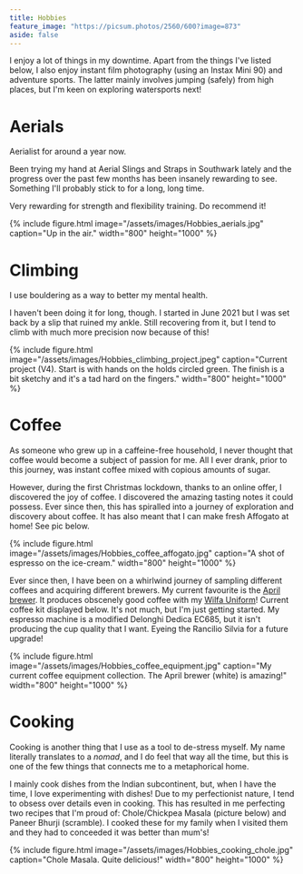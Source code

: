 ```yaml
---
title: Hobbies
feature_image: "https://picsum.photos/2560/600?image=873"
aside: false
---
```


I enjoy a lot of things in my downtime. Apart from the things I've listed below, I also enjoy instant film photography (using an Instax Mini 90) and adventure sports. The latter mainly involves jumping (safely) from high places, but I'm keen on exploring watersports next!

# Aerials

Aerialist for around a year now.

Been trying my hand at Aerial Slings and Straps in Southwark lately and the progress over the past few months has been insanely rewarding to see. Something I'll probably stick to for a long, long time.

Very rewarding for strength and flexibility training. Do recommend it!

{% include figure.html image="/assets/images/Hobbies_aerials.jpg" caption="Up in the air." width="800" height="1000" %}

# Climbing

I use bouldering as a way to better my mental health. 

I haven't been doing it for long, though. I started in June 2021 but I was set back by a slip that ruined my ankle. Still recovering from it, but I tend to climb with much more precision now because of this!

{% include figure.html image="/assets/images/Hobbies_climbing_project.jpeg" caption="Current project (V4). Start is with hands on the holds circled green. The finish is a bit sketchy and it's a tad hard on the fingers." width="800" height="1000" %}

# Coffee

As someone who grew up in a caffeine-free household, I never thought that coffee would become a subject of passion for me. All I ever drank, prior to this journey, was instant coffee mixed with copious amounts of sugar.

However, during the first Christmas lockdown, thanks to an online offer, I discovered the joy of coffee. I discovered the amazing tasting notes it could possess. Ever since then, this has spiralled into a journey of exploration and discovery about coffee. It has also meant that I can make fresh Affogato at home! See pic below.

{% include figure.html image="/assets/images/Hobbies_coffee_affogato.jpg" caption="A shot of espresso on the ice-cream." width="800" height="1000" %}

Ever since then, I have been on a whirlwind journey of sampling different coffees and acquiring different brewers. My current favourite is the [April brewer](https://www.aprilcoffeeroasters.com/pages/april-pour-over). It produces obscenely good coffee with my [Wilfa Uniform](https://www.wilfa.co.uk/product/kitchen/uniform-coffee-grinder/)! Current coffee kit displayed below. It's not much, but I'm just getting started. My espresso machine is a modified Delonghi Dedica EC685, but it isn't producing the cup quality that I want. Eyeing the Rancilio Silvia for a future upgrade! 

{% include figure.html image="/assets/images/Hobbies_coffee_equipment.jpg" caption="My current coffee equipment collection. The April brewer (white) is amazing!" width="800" height="1000" %}

# Cooking

Cooking is another thing that I use as a tool to de-stress myself. My name literally translates to a *nomad*, and I do feel that way all the time, but this is one of the few things that connects me to a metaphorical home.

I mainly cook dishes from the Indian subcontinent, but, when I have the time, I love experimenting with dishes! Due to my perfectionist nature, I tend to obsess over details even in cooking. This has resulted in me perfecting two recipes that I'm proud of: Chole/Chickpea Masala (picture below) and Paneer Bhurji (scramble). I cooked these for my family when I visited them and they had to conceeded it was better than mum's! 

{% include figure.html image="/assets/images/Hobbies_cooking_chole.jpg" caption="Chole Masala. Quite delicious!" width="800" height="1000" %}